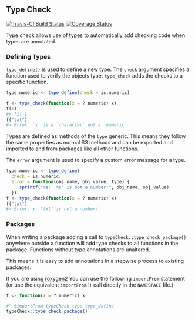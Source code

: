 
<!-- README.md is generated from README.Rmd. Please edit that file -->
Type Check
----------

[![Travis-CI Build Status](https://travis-ci.org/jimhester/typeCheck.svg?branch=master)](https://travis-ci.org/jimhester/typeCheck) [![Coverage Status](https://img.shields.io/codecov/c/github/jimhester/typeCheck/master.svg)](https://codecov.io/github/jimhester/typeCheck?branch=master)

Type check allows use of [types](https://github.com/jimhester/types) to automatically add checking code when types are annotated.

### Defining Types

`type_define()` is used to define a new type. The `check` argument specifies a function used to verify the objects type. `type_check` adds the checks to a specific function.

``` r
type.numeric <- type_define(check = is.numeric)

f <- type_check(function(x = ? numeric) x)
f(1)
#> [1] 1
f("txt")
#> Error: `x` is a `character` not a `numeric`.
```

Types are defined as methods of the `type` generic. This means they follow the same properties as normal S3 methods and can be exported and imported to and from packages like all other functions.

The `error` argument is used to specify a custom error message for a type.

``` r
type.numeric <- type_define(
  check = is.numeric,
  error = function(obj_name, obj_value, type) {
     sprintf("%s: '%s' is not a number!", obj_name, obj_value)
  })
f <- type_check(function(x = ? numeric) x)
f("txt")
#> Error: x: 'txt' is not a number!
```

### Packages

When writing a package adding a call to `typeCheck::type_check_package()` anywhere outside a function will add type checks to all functions in the package. Functions without type annotations are unaltered.

This means it is easy to add annotations in a stepwise process to existing packages.

If you are using [roxygen2](https://github.com/klutometis/roxygen) You can use the following `importFrom` statement (or use the equivalent `importFrom()` call directly in the `NAMESPACE` file.)

``` r
f <- function(x = ? numeric) x

#' @importFrom typeCheck type type_define
typeCheck::type_check_package()
```
